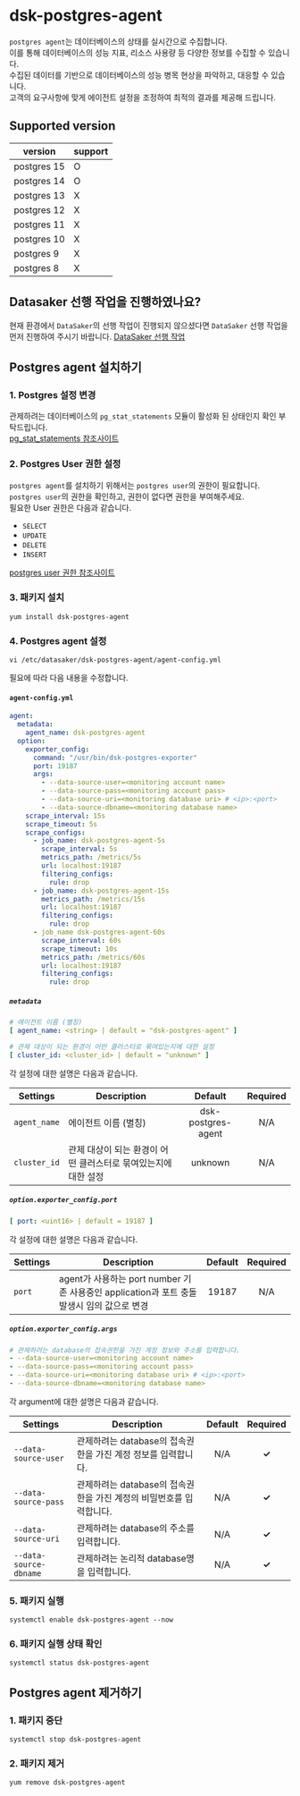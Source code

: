 # dsk-postgres-agent

`postgres agent`는 데이터베이스의 상태를 실시간으로 수집합니다.\
이를 통해 데이터베이스의 성능 지표, 리소스 사용량 등 다양한 정보를 수집할 수 있습니다.\
수집된 데이터를 기반으로 데이터베이스의 성능 병목 현상을 파악하고, 대응할 수 있습니다.\
고객의 요구사항에 맞게 에이전트 설정을 조정하여 최적의 결과를 제공해 드립니다.

## Supported version

|version|support|
|---|---|
|postgres 15|O|
|postgres 14|O|
|postgres 13|X|
|postgres 12|X|
|postgres 11|X|
|postgres 10|X|
|postgres 9|X|
|postgres 8|X|

## Datasaker 선행 작업을 진행하였나요?

현재 환경에서 `DataSaker`의 선행 작업이 진행되지 않으셨다면 `DataSaker` 선행 작업을 먼저 진행하여 주시기 바랍니다. [DataSaker 선행 작업](README.md)

## Postgres agent 설치하기

### 1. Postgres 설정 변경

관제하려는 데이터베이스의 `pg_stat_statements` 모듈이 활성화 된 상태인지 확인 부탁드립니다.\
[pg_stat_statements 참조사이트](https://www.postgresql.org/docs/14/pgstatstatements.html)

### 2. Postgres User 권한 설정

`postgres agent`를 설치하기 위해서는 `postgres user`의 권한이 필요합니다.\
`postgres user`의 권한을 확인하고, 권한이 없다면 권한을 부여해주세요.\
필요한 User 권한은 다음과 같습니다.

- `SELECT`
- `UPDATE`
- `DELETE`
- `INSERT`

[postgres user 권한 참조사이트](https://www.postgresql.org/docs/14/sql-grant.html)

### 3. 패키지 설치

```shell
yum install dsk-postgres-agent
```

### 4. Postgres agent 설정

```shell
vi /etc/datasaker/dsk-postgres-agent/agent-config.yml
```

필요에 따라 다음 내용을 수정합니다.

#### `agent-config.yml`

```yaml
agent:
  metadata:
    agent_name: dsk-postgres-agent
  option:
    exporter_config:
      command: "/usr/bin/dsk-postgres-exporter"
      port: 19187
      args:
        - --data-source-user=<monitoring account name>
        - --data-source-pass=<monitoring account pass>
        - --data-source-uri=<monitoring database uri> # <ip>:<port>
        - --data-source-dbname=<monitoring database name>
    scrape_interval: 15s
    scrape_timeout: 5s
    scrape_configs:
      - job_name: dsk-postgres-agent-5s
        scrape_interval: 5s
        metrics_path: /metrics/5s
        url: localhost:19187
        filtering_configs:
          rule: drop
      - job_name: dsk-postgres-agent-15s
        metrics_path: /metrics/15s
        url: localhost:19187
        filtering_configs:
          rule: drop
      - job_name dsk-postgres-agent-60s
        scrape_interval: 60s
        scrape_timeout: 10s
        metrics_path: /metrics/60s
        url: localhost:19187
        filtering_configs:
          rule: drop
```

##### `metadata`

```yaml
# 에이전트 이름 (별칭)
[ agent_name: <string> | default = "dsk-postgres-agent" ]

# 관제 대상이 되는 환경이 어떤 클러스터로 묶여있는지에 대한 설정
[ cluster_id: <cluster_id> | default = "unknown" ]
```

각 설정에 대한 설명은 다음과 같습니다.

| **Settings**               | **Description**                                                                                     | **Default** | **Required** |
| -------------------------- | --------------------------------------------------------------------------------------------------- | :-----------: | :------------: |
| `agent_name`               | 에이전트 이름 (별칭)                                                                                | dsk-postgres-agent            | N/A             |
| `cluster_id`               | 관제 대상이 되는 환경이 어떤 클러스터로 묶여있는지에 대한 설정                                        | unknown     | N/A             |

##### `option.exporter_config.port`

```yaml
[ port: <uint16> | default = 19187 ]
```

각 설정에 대한 설명은 다음과 같습니다.

| **Settings** | **Description**                                                                                     | **Default** | **Required** |
| ------------ | --------------------------------------------------------------------------------------------------- | :-----------: | :------------: |
| `port`       | agent가 사용하는 port number 기존 사용중인 application과 포트 충돌 발생시 임의 값으로 변경 | 19187       | N/A             |

##### `option.exporter_config.args`

```yaml
# 관제하려는 database의 접속권한을 가진 계정 정보와 주소를 입력합니다.
- --data-source-user=<monitoring account name>
- --data-source-pass=<monitoring account pass>
- --data-source-uri=<monitoring database uri> # <ip>:<port>
- --data-source-dbname=<monitoring database name>
```

각 argument에 대한 설명은 다음과 같습니다.

| **Settings** | **Description**                                                                                     | **Default** | **Required** |
| ------------ | --------------------------------------------------------------------------------------------------- | :-----------: | :------------: |
| `--data-source-user`       | 관제하려는 database의 접속권한을 가진 계정 정보를 입력합니다. | N/A       | **✓**             |
| `--data-source-pass`       | 관제하려는 database의 접속권한을 가진 계정의 비밀번호를 입력합니다. | N/A       | **✓**             |
| `--data-source-uri`       | 관제하려는 database의 주소를 입력합니다. | N/A       | **✓**             |
| `--data-source-dbname` | 관제하려는 논리적 database명을 입력합니다. | N/A | **✓** |
### 5. 패키지 실행

```shell
systemctl enable dsk-postgres-agent --now
```

### 6. 패키지 실행 상태 확인

```shell
systemctl status dsk-postgres-agent
```

## Postgres agent 제거하기

### 1. 패키지 중단

```shell
systemctl stop dsk-postgres-agent
```

### 2. 패키지 제거

```shell
yum remove dsk-postgres-agent
```
